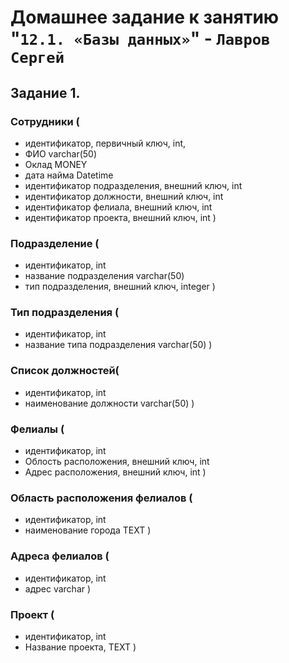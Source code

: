 # Домашнее задание к занятию "`12.1. «Базы данных»`" - `Лавров Сергей`

## Задание 1.
### Сотрудники (
 * идентификатор, первичный ключ, int,
 * ФИО varchar(50)
 * Оклад MONEY
 * дата найма Datetime
 * идентификатор подразделения, внешний ключ, int
 * идентификатор должности, внешний ключ, int
 * идентификатор фелиала, внешний ключ, int 
 * идентификатор проекта, внешний ключ, int
)
### Подразделение (
 * идентификатор, int
 * название подразделения varchar(50)
 * тип подразделения, внешний ключ, integer
)
### Тип подразделения (
 * идентификатор, int
 * название типа подразделения varchar(50)
)
### Список должностей(
 * идентификатор, int
 * наименование должности varchar(50)
)
### Фелиалы (
 * идентификатор, int
 * Облость расположения, внешний ключ, int
 * Адрес расположения, внешний ключ, int
)
### Область расположения фелиалов (
 * идентификатор, int
 * наименование города TEXT
)
### Адреса фелиалов (
 * идентификатор, int
 * адрес varchar
)
### Проект (
 * идентификатор, int
 * Название проекта, TEXT
)

